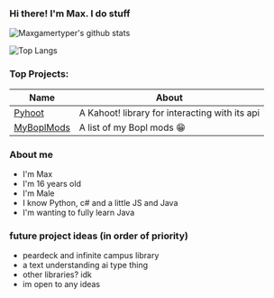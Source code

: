 ### Hi there! I'm Max. I do stuff
![Maxgamertyper's github stats](https://github-readme-stats-sigma-five.vercel.app/api?username=maxgamertyper&theme=tokyonight)

![Top Langs](https://github-readme-stats-sigma-five.vercel.app/api/top-langs/?username=maxgamertyper&theme=tokyonight)

### Top Projects:
|Name|About|
|-|-|
|[Pyhoot](https://github.com/maxgamertyper/pyhoot)|A Kahoot! library for interacting with its api|
|[MyBoplMods](https://github.com/maxgamertyper/MyBoplMods)| A list of my Bopl mods :grin:|

### About me
* I'm Max 
* I'm 16 years old
* I'm Male
* I know Python, c# and a little JS and Java
* I'm wanting to fully learn Java

### future project ideas (in order of priority)
* peardeck and infinite campus library
* a text understanding ai type thing
* other libraries? idk
* im open to any ideas

<!--
**maxgamertyper/maxgamertyper** is a ✨ _special_ ✨ repository because its `README.md` (this file) appears on your GitHub profile.


Here are some ideas to get you started:

- 🔭 I’m currently working on ...
- 🌱 I’m currently learning ...
- 👯 I’m looking to collaborate on ...
- 🤔 I’m looking for help with ...
- 💬 Ask me about ...
- 📫 How to reach me: ...
- 😄 Pronouns: ...
- ⚡ Fun fact: ...
-->
